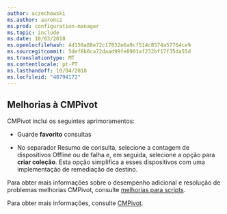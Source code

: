 ```yaml
---
author: aczechowski
ms.author: aaroncz
ms.prod: configuration-manager
ms.topic: include
ms.date: 10/03/2018
ms.openlocfilehash: 4d159a88e72c17832e6a9cf514c8574a57764ce9
ms.sourcegitcommit: 5def8b0ca72daad99fe8901af232bf17f35da55d
ms.translationtype: MT
ms.contentlocale: pt-PT
ms.lasthandoff: 10/04/2018
ms.locfileid: "48794172"
---
```

## <a name="bkmk_cmpivot"></a> Melhorias à CMPivot
<!--1359068-->

CMPivot inclui os seguintes aprimoramentos:

- Guarde **favorito** consultas  

- No separador Resumo de consulta, selecione a contagem de dispositivos Offline ou de falha e, em seguida, selecione a opção para **criar coleção**. Esta opção simplifica a esses dispositivos com uma implementação de remediação de destino.  

Para obter mais informações sobre o desempenho adicional e resolução de problemas melhorias CMPivot, consulte [melhorias para scripts](#bkmk_scripts).

Para obter mais informações, consulte [CMPivot](/sccm/core/servers/manage/cmpivot).


